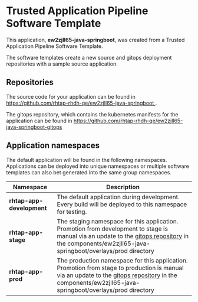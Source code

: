 # Trusted Application Pipeline Software Template

This application, **ew2zjll65-java-springboot**, was created from a Trusted Application Pipeline Software Template.

The software templates create a new source and gitops deployment repositories with a sample source application. 

## Repositories

The source code for your application can be found in [https://github.com/rhtap-rhdh-qe/ew2zjll65-java-springboot ](https://github.com/rhtap-rhdh-qe/ew2zjll65-java-springboot ).
 
The gitops repository, which contains the kubernetes manifests for the application can be found in 
[https://github.com/rhtap-rhdh-qe/ew2zjll65-java-springboot-gitops ](https://github.com/rhtap-rhdh-qe/ew2zjll65-java-springboot-gitops ) 

## Application namespaces 

The default application will be found in the following namespaces. Applications can be deployed into unique namespaces or multiple software templates can also bet generated into the same group namespaces.  

|  Namespace   |  Description   |  
| -------- | -------- |   
| **rhtap-app-development** | The default application during development. Every build will be deployed to this namespace for testing. | 
| **rhtap-app-stage** | The staging namespace for this application. Promotion from development to stage is manual via an update to the [gitops repository](https://github.com/rhtap-rhdh-qe/ew2zjll65-java-springboot-gitops ) in the components/ew2zjll65-java-springboot/overlays/prod directory |  
| **rhtap-app-prod** | The production namespace for this application. Promotion from stage to production is manual via an update to the [gitops repository](https://github.com/rhtap-rhdh-qe/ew2zjll65-java-springboot-gitops ) in the components/ew2zjll65-java-springboot/overlays/prod directory | 